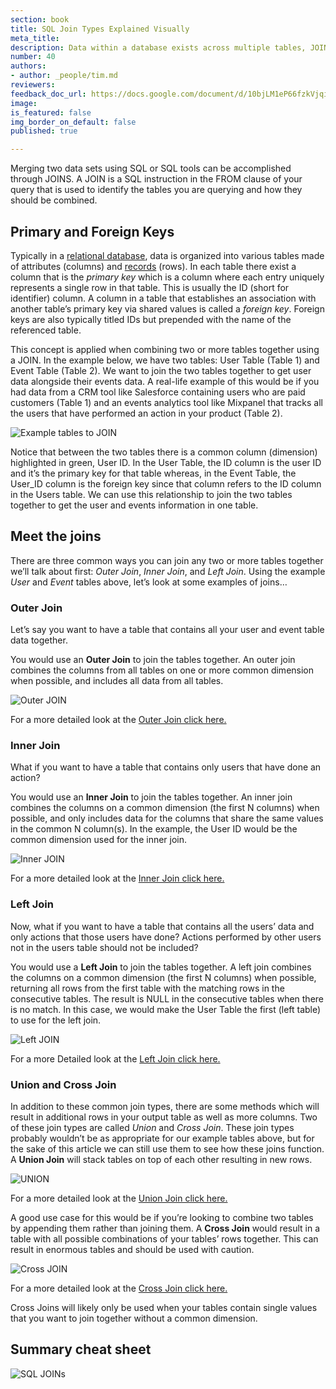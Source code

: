 ```yaml
---
section: book
title: SQL Join Types Explained Visually
meta_title:
description: Data within a database exists across multiple tables, JOINs allow you to combine datasets into new tables for analysis.
number: 40
authors:
- author: _people/tim.md
reviewers:
feedback_doc_url: https://docs.google.com/document/d/10bjLM1eP66fzkVjqiqNzfl0DAev1wqB1W-jbyRddiWg/edit?usp=sharing
image:
is_featured: false
img_border_on_default: false
published: true

---
```

Merging two data sets using SQL or SQL tools can be accomplished through JOINS. A JOIN is a SQL instruction in the FROM clause of your query that is used to identify the tables you are querying and how they should be combined.

## **Primary and Foreign Keys**

Typically in a [relational database](https://en.wikipedia.org/wiki/Relational_database), data is organized into various tables made of attributes (columns) and [records](https://en.wikipedia.org/wiki/Relational_database) (rows). In each table there exist a column that is the _primary key_ which is a column where each entry uniquely represents a single row in that table. This is usually the ID (short for identifier) column. A column in a table that establishes an association with another table’s primary key via shared values is called a _foreign key_. Foreign keys are also typically titled IDs but prepended with the name of the referenced table.

This concept is applied when combining two or more tables together using a JOIN. In the example below, we have two tables: User Table (Table 1) and Event Table (Table 2). We want to join the two tables together to get user data alongside their events data. A real-life example of this would be if you had data from a CRM tool like Salesforce containing users who are paid customers (Table 1) and an events analytics tool like Mixpanel that tracks all the users that have performed an action in your product (Table 2).

![Example tables to JOIN](/assets/images/how-to-teach-people-sql/sqlJoins/sqlJoins_1.png)

Notice that between the two tables there is a common column (dimension) highlighted in green, User ID. In the User Table, the ID column is the user ID and it’s the primary key for that table whereas, in the Event Table, the User_ID column is the foreign key since that column refers to the ID column in the Users table. We can use this relationship to join the two tables together to get the user and events information in one table.

## **Meet the joins**

There are three common ways you can join any two or more tables together we’ll talk about first: _Outer Join_, _Inner Join_, and _Left Join_. Using the example _User_ and _Event_ tables above, let’s look at some examples of joins…

### **Outer Join**

Let’s say you want to have a table that contains all your user and event table data together.

You would use an **Outer Join** to join the tables together. An outer join combines the columns from all tables on one or more common dimension when possible, and includes all data from all tables.

![Outer JOIN](/assets/images/how-to-teach-people-sql/sqlJoins/sqlJoins_2.png)

For a more detailed look at the [Outer Join click here.](https://dataschool.com/learn/common-sql-join-types-full-outer-join)

### **Inner Join**

What if you want to have a table that contains only users that have done an action?

You would use an **Inner Join** to join the tables together. An inner join combines the columns on a common dimension (the first N columns) when possible, and only includes data for the columns that share the same values in the common N column(s). In the example, the User ID would be the common dimension used for the inner join.

![Inner JOIN](/assets/images/how-to-teach-people-sql/sqlJoins/sqlJoins_3.png)

For a more detailed look at the [Inner Join click here.](https://dataschool.com/learn/common-sql-join-types-inner-join)

### **Left Join**

Now, what if you want to have a table that contains all the users’ data and only actions that those users have done? Actions performed by other users not in the users table should not be included?

You would use a **Left Join** to join the tables together. A left join combines the columns on a common dimension (the first N columns) when possible, returning all rows from the first table with the matching rows in the consecutive tables. The result is NULL in the consecutive tables when there is no match. In this case, we would make the User Table the first (left table) to use for the left join.

![Left JOIN](/assets/images/how-to-teach-people-sql/sqlJoins/sqlJoins_4.png)

For a more Detailed look at the [Left Join click here.](https://dataschool.com/learn/common-sql-join-types-left-right-join)

### **Union and Cross Join**

In addition to these common join types, there are some methods which will result in additional rows in your output table as well as more columns. Two of these join types are called _Union_ and _Cross Join_. These join types probably wouldn’t be as appropriate for our example tables above, but for the sake of this article we can still use them to see how these joins function. A **Union Join** will stack tables on top of each other resulting in new rows.

![UNION](/assets/images/how-to-teach-people-sql/sqlJoins/sqlJoins_5.png)

For a more detailed look at the [Union Join click here.](https://dataschool.com/learn/common-sql-join-types-union)

A good use case for this would be if you’re looking to combine two tables by appending them rather than joining them. A **Cross Join** would result in a table with all possible combinations of your tables’ rows together. This can result in enormous tables and should be used with caution.

![Cross JOIN](/assets/images/how-to-teach-people-sql/sqlJoins/sqlJoins_6.png)

For a more detailed look at the [Cross Join click here.](https://dataschool.com/learn/common-sql-join-types-cross-join)

Cross Joins will likely only be used when your tables contain single values that you want to join together without a common dimension.

## **Summary cheat sheet**

![SQL JOINs](/assets/images/how-to-teach-people-sql/sqlJoins/sqlJoins_7.png)
